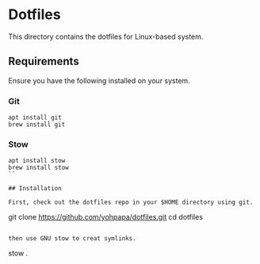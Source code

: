 # Dotfiles

This directory contains the dotfiles for Linux-based system.

## Requirements

Ensure you have the following installed on your system.

### Git

```
apt install git
brew install git
```

### Stow

```
apt install stow
brew install stow
``

## Installation

First, check out the dotfiles repo in your $HOME directory using git.

```
git clone https://github.com/yohpapa/dotfiles.git
cd dotfiles
```

then use GNU stow to creat symlinks.

```
stow .
```
